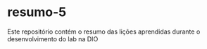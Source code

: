 # resumo-5
Este repositório contém o resumo das lições aprendidas durante o desenvolvimento do lab na DIO
